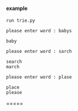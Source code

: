 #### example

    run trie.py
    
    please enter word : babys
    
    baby

    please enter word : sarch

    search
    march

    please enter word : plase

    place
    please


=====

